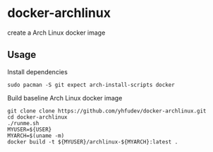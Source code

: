 # docker-archlinux
create a Arch Linux docker image

## Usage

Install dependencies

    sudo pacman -S git expect arch-install-scripts docker

Build baseline Arch Linux docker image

    git clone clone https://github.com/yhfudev/docker-archlinux.git
    cd docker-archlinux
    ./runme.sh
    MYUSER=${USER}
    MYARCH=$(uname -m)
    docker build -t ${MYUSER}/archlinux-${MYARCH}:latest .
